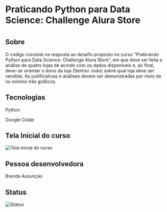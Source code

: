 <h1> Praticando Python para Data Science: Challenge Alura Store <h1>

## Sobre
O código consiste na resposta ao desafio proposto no curso "Praticando Python para Data Science: Challenge Alura Store", em que deve ser feita a análise de quatro lojas de acordo com os dados disponíveis e, ao final, deve-se orientar o dono da loja (Senhor João) sobre qual loja deve ser vendida. As justificativas e análises devem ser demonstradas por meio de no mínimo três gráficos.

## Tecnologias
<p>Python<p>
<p>Google Colab</p> 


## Tela Inicial do curso
![Tela inicial do curso](https://github.com/user-attachments/assets/0ef28f49-e0a3-4bf1-b501-08e3da8c3e61)




## Pessoa desenvolvedora
Brenda Assunção

## Status
![Status](https://img.shields.io/badge/Status-Concluído-brightgreen)


